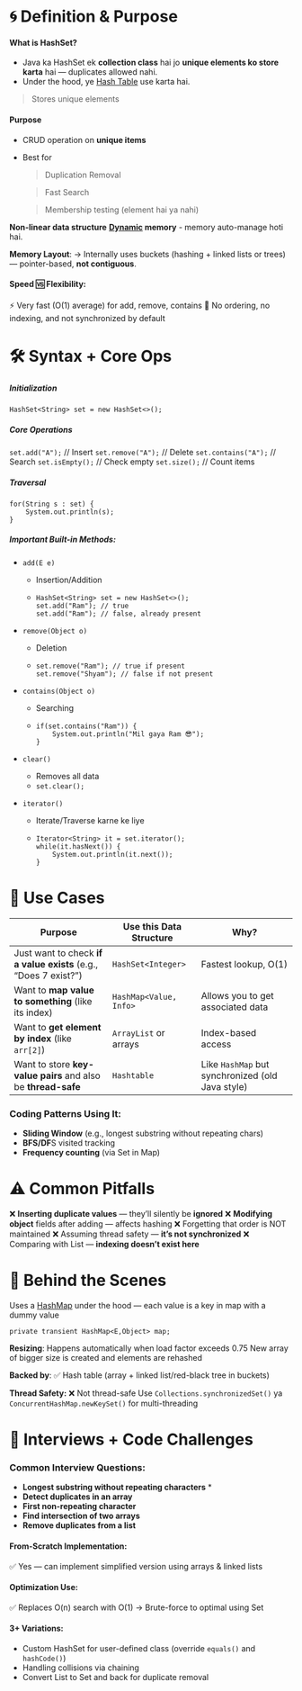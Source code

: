 # 🌀 Definition & Purpose
#### What is HashSet?
* Java ka HashSet ek **collection class** hai jo **unique elements ko store karta** hai — duplicates allowed nahi. 
* Under the hood, ye [Hash Table](Hash/HASH_TABLE.md) use karta hai.
> Stores unique elements

#### Purpose
* CRUD operation on **unique items**
* Best for
  > Duplication Removal

  > Fast Search

  > Membership testing (element hai ya nahi)

**Non-linear data structure**
**[Dynamic](DYNAMIC_STATIC.md) memory** - memory auto-manage hoti hai.

**Memory Layout**:
→ Internally uses buckets (hashing + linked lists or trees) — pointer-based, **not contiguous**.

#### Speed 🆚 Flexibility:
⚡ Very fast (O(1) average) for add, remove, contains
😬 No ordering, no indexing, and not synchronized by default

# 🛠️ Syntax + Core Ops
##### Initialization
`HashSet<String> set = new HashSet<>();`

##### Core Operations
`set.add("A");`          // Insert
`set.remove("A");`       // Delete
`set.contains("A");`     // Search
`set.isEmpty();`         // Check empty
`set.size();`            // Count items

##### Traversal
```
for(String s : set) {
    System.out.println(s);
}
```

##### Important Built-in Methods:
* `add(E e)`
  * Insertion/Addition
  * ```
    HashSet<String> set = new HashSet<>();
    set.add("Ram"); // true
    set.add("Ram"); // false, already present

* `remove(Object o)`
  * Deletion
  * ```
    set.remove("Ram"); // true if present
    set.remove("Shyam"); // false if not present

* `contains(Object o)`
  * Searching
  * ```
    if(set.contains("Ram")) {
        System.out.println("Mil gaya Ram 😎");
    }

* `clear()`
  * Removes all data
  * `set.clear();`

* `iterator()`
  * Iterate/Traverse karne ke liye
  * ```
    Iterator<String> it = set.iterator();
    while(it.hasNext()) {
        System.out.println(it.next());
    }

# 🧪 Use Cases 

| Purpose                                                          | Use this Data Structure | Why?                                             |
| ---------------------------------------------------------------- | ----------------------- | ------------------------------------------------ |
| Just want to check **if a value exists** (e.g., “Does 7 exist?”) | `HashSet<Integer>`      | Fastest lookup, O(1)                             |
| Want to **map value to something** (like its index)              | `HashMap<Value, Info>`  | Allows you to get associated data                |
| Want to **get element by index** (like `arr[2]`)                 | `ArrayList` or arrays   | Index-based access                               |
| Want to store **key-value pairs** and also be **thread-safe**    | `Hashtable`             | Like `HashMap` but synchronized (old Java style) |

### Coding Patterns Using It:
* **Sliding Window** (e.g., longest substring without repeating chars)
* **BFS/DF**S visited tracking
* **Frequency counting** (via Set in Map)

# ⚠️ Common Pitfalls 
❌ **Inserting duplicate values** — they’ll silently be **ignored**
❌ **Modifying object** fields after adding — affects hashing
❌ Forgetting that order is NOT maintained
❌ Assuming thread safety — **it’s not synchronized**
❌ Comparing with List — **indexing doesn’t exist here**

# 🔎 Behind the Scenes
Uses a [HashMap](HASHMAP.md) under the hood — each value is a key in map with a dummy value

`private transient HashMap<E,Object> map;`

**Resizing**:
Happens automatically when load factor exceeds 0.75
New array of bigger size is created and elements are rehashed

**Backed by**:
✅ Hash table (array + linked list/red-black tree in buckets)

**Thread Safety:**
❌ Not thread-safe
Use `Collections.synchronizedSet()` ya `ConcurrentHashMap.newKeySet()` for multi-threading


# 💼 Interviews + Code Challenges
### Common Interview Questions:
* **Longest substring without repeating characters**
    * 
* **Detect duplicates in an array**
* **First non-repeating character**
* **Find intersection of two arrays**
* **Remove duplicates from a list**

#### From-Scratch Implementation:
✅ Yes — can implement simplified version using arrays & linked lists

#### Optimization Use:
✅ Replaces O(n) search with O(1)
→ Brute-force to optimal using Set

#### 3+ Variations:
* Custom HashSet for user-defined class (override `equals()` and `hashCode()`)
* Handling collisions via chaining
* Convert List to Set and back for duplicate removal

